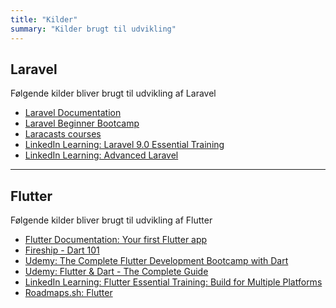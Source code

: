 ```yaml
---
title: "Kilder"
summary: "Kilder brugt til udvikling"
---
```



## Laravel
Følgende kilder bliver brugt til udvikling af Laravel

- [Laravel Documentation](https://laravel.com/docs/10.x)
- [Laravel Beginner Bootcamp](https://bootcamp.laravel.com/)
- [Laracasts courses](https://laracasts.com/)
- [LinkedIn Learning: Laravel 9.0 Essential Training](https://www.linkedin.com/learning/laravel-9-0-essential-training?contextUrn=urn%3Ali%3AlearningCollection%3A7162729575288885248&u=57075649)
- [LinkedIn Learning: Advanced Laravel](https://www.linkedin.com/learning/advanced-laravel-22373805?contextUrn=urn%3Ali%3AlearningCollection%3A7162729575288885248&u=57075649)

---
## Flutter
Følgende kilder bliver brugt til udvikling af Flutter

- [Flutter Documentation: Your first Flutter app](https://codelabs.developers.google.com/codelabs/flutter-codelab-first#0)
- [Fireship - Dart 101](https://fireship.io/courses/dart/)
- [Udemy: The Complete Flutter Development Bootcamp with Dart](https://www.udemy.com/course/flutter-bootcamp-with-dart/)
- [Udemy: Flutter & Dart - The Complete Guide](https://www.udemy.com/course/learn-flutter-dart-to-build-ios-android-apps/)
- [LinkedIn Learning: Flutter Essential Training: Build for Multiple Platforms](https://www.linkedin.com/learning/flutter-essential-training-build-for-multiple-platforms?contextUrn=urn%3Ali%3AlearningCollection%3A7162730881718083584&u=57075649)
- [Roadmaps.sh: Flutter](https://roadmap.sh/flutter)

